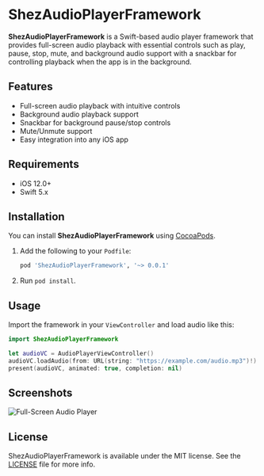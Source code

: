 
# ShezAudioPlayerFramework

**ShezAudioPlayerFramework** is a Swift-based audio player framework that provides full-screen audio playback with essential controls such as play, pause, stop, mute, and background audio support with a snackbar for controlling playback when the app is in the background.

## Features
- Full-screen audio playback with intuitive controls
- Background audio playback support
- Snackbar for background pause/stop controls
- Mute/Unmute support
- Easy integration into any iOS app

## Requirements
- iOS 12.0+
- Swift 5.x

## Installation

You can install **ShezAudioPlayerFramework** using [CocoaPods](https://cocoapods.org).

1. Add the following to your `Podfile`:
   ```ruby
   pod 'ShezAudioPlayerFramework', '~> 0.0.1'
   ```

2. Run `pod install`.

## Usage

Import the framework in your `ViewController` and load audio like this:

```swift
import ShezAudioPlayerFramework

let audioVC = AudioPlayerViewController()
audioVC.loadAudio(from: URL(string: "https://example.com/audio.mp3")!)
present(audioVC, animated: true, completion: nil)
```

## Screenshots

![Full-Screen Audio Player](Screenshots/fullscreen_audio_player.png)

## License

ShezAudioPlayerFramework is available under the MIT license. See the [LICENSE](LICENSE) file for more info.
